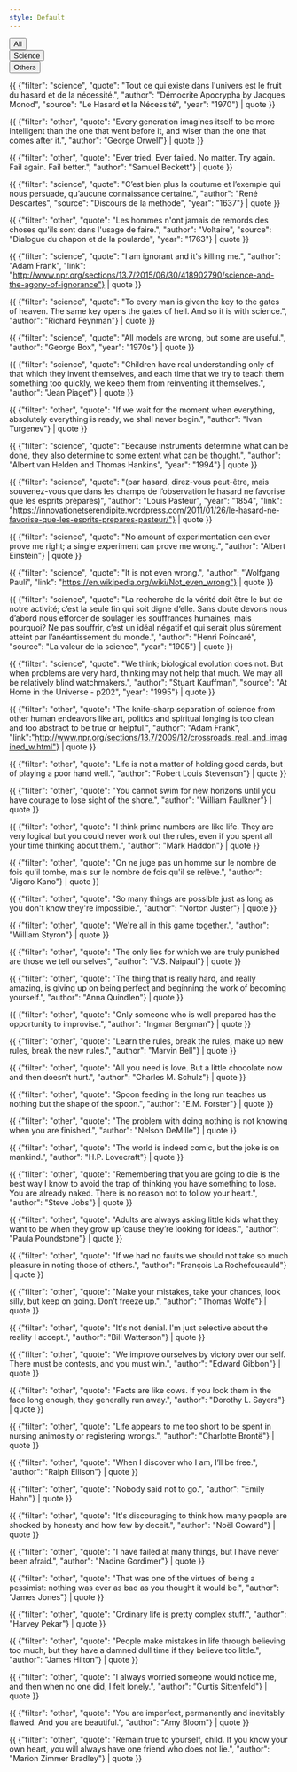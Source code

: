 ```yaml
---
style: Default
---
```


<div class="btn-group btn-group-justified filters-button-group" role="group" aria-label="...">
<div class="btn-group" role="group">
<button type="button" class="btn btn-default" data-filter="*">
All
</button>
</div>
<div class="btn-group" role="group">
<button type="button" class="btn btn-default" data-filter=".science">
Science
</button>
</div>
<div class="btn-group" role="group">
<button type="button" class="btn btn-default" data-filter=".other">
Others
</button>
</div>
</div>

<div class="grid">


{{ {"filter": "science", "quote": "Tout ce qui existe dans l'univers est le fruit du hasard et de la nécessité.", "author": "Démocrite Apocrypha by Jacques Monod", "source": "Le Hasard et la Nécessité", "year": "1970"} | quote }}

{{ {"filter": "other", "quote": "Every generation imagines itself to be more intelligent than the one that went before it, and wiser than the one that comes after it.", "author": "George Orwell"} | quote }}

{{ {"filter": "other", "quote": "Ever tried. Ever failed. No matter. Try again. Fail again. Fail better.", "author": "Samuel Beckett"} | quote }}

{{ {"filter": "science", "quote": "C’est bien plus la coutume et l’exemple qui nous persuade, qu’aucune connaissance certaine.", "author": "René Descartes", "source": "Discours de la methode", "year": "1637"} | quote }}

{{ {"filter": "other", "quote": "Les hommes n'ont jamais de remords des choses qu'ils sont dans l'usage de faire.", "author": "Voltaire", "source": "Dialogue du chapon et de la poularde", "year": "1763"} | quote }}

{{ {"filter": "science", "quote": "I am ignorant and it's killing me.", "author": "Adam Frank", "link": "http://www.npr.org/sections/13.7/2015/06/30/418902790/science-and-the-agony-of-ignorance"} | quote }}

{{ {"filter": "science", "quote": "To every man is given the key to the gates of heaven. The same key opens the gates of hell. And so it is with science.", "author": "Richard Feynman"} | quote }}

{{ {"filter": "science", "quote": "All models are wrong, but some are useful.", "author": "George Box", "year": "1970s"} | quote }}

{{ {"filter": "science", "quote": "Children have real understanding only of that which they invent themselves, and each time that we try to teach them something too quickly, we keep them from reinventing it themselves.", "author": "Jean Piaget"} | quote }}

{{ {"filter": "other", "quote": "If we wait for the moment when everything, absolutely everything is ready, we shall never begin.", "author": "Ivan Turgenev"} | quote }}

{{ {"filter": "science", "quote": "Because instruments determine what can be done, they also determine to some extent what can be thought.", "author": "Albert van Helden and Thomas Hankins", "year": "1994"} | quote }}

{{ {"filter": "science", "quote": "(par hasard, direz-vous peut-être, mais souvenez-vous que dans les champs de l’observation le hasard ne favorise que les esprits préparés)", "author": "Louis Pasteur", "year": "1854", "link": "https://innovationetserendipite.wordpress.com/2011/01/26/le-hasard-ne-favorise-que-les-esprits-prepares-pasteur/"} | quote }}

{{ {"filter": "science", "quote": "No amount of experimentation can ever prove me right; a single experiment can prove me wrong.", "author": "Albert Einstein"} | quote }}

{{ {"filter": "science", "quote": "It is not even wrong.", "author": "Wolfgang Pauli", "link": "https://en.wikipedia.org/wiki/Not_even_wrong"} | quote }}

{{ {"filter": "science", "quote": "La recherche de la vérité doit être le but de notre activité; c’est la seule fin qui soit digne d’elle. Sans doute devons nous d’abord nous efforcer de soulager les souffrances humaines, mais pourquoi? Ne pas souffrir, c’est un idéal négatif et qui serait plus sûrement atteint par l’anéantissement du monde.", "author": "Henri Poincaré", "source": "La valeur de la science", "year": "1905"} | quote }}

{{ {"filter": "science", "quote": "We think; biological evolution does not. But when problems are very hard, thinking may not help that much. We may all be relatively blind watchmakers.", "author": "Stuart Kauffman", "source": "At Home in the Universe - p202", "year": "1995"} | quote }}

{{ {"filter": "other", "quote": "The knife-sharp separation of science from other human endeavors like art, politics and spiritual longing is too clean and too abstract to be true or helpful.",  "author": "Adam Frank", "link":"http://www.npr.org/sections/13.7/2009/12/crossroads_real_and_imagined_w.html"} | quote }}

{{ {"filter": "other", "quote": "Life is not a matter of holding good cards, but of playing a poor hand well.", "author": "Robert Louis Stevenson"} | quote }}

{{ {"filter": "other", "quote": "You cannot swim for new horizons until you have courage to lose sight of the shore.", "author": "William Faulkner"} | quote }}

{{ {"filter": "other", "quote": "I think prime numbers are like life. They are very logical but you could never work out the rules, even if you spent all your time thinking about them.", "author": "Mark Haddon"} | quote }}

{{ {"filter": "other", "quote": "On ne juge pas un homme sur le nombre de fois qu'il tombe, mais sur le nombre de fois qu'il se relève.", "author": "Jigoro Kano"} | quote }}

{{ {"filter": "other", "quote": "So many things are possible just as long as you don't know they're impossible.", "author": "Norton Juster"} | quote }}

{{ {"filter": "other", "quote": "We're all in this game together.", "author": "William Styron"} | quote }}

{{ {"filter": "other", "quote": "The only lies for which we are truly punished are those we tell ourselves", "author": "V.S. Naipaul"} | quote }}

{{ {"filter": "other", "quote": "The thing that is really hard, and really amazing, is giving up on being perfect and beginning the work of becoming yourself.", "author": "Anna Quindlen"} | quote }}

{{ {"filter": "other", "quote": "Only someone who is well prepared has the opportunity to improvise.", "author": "Ingmar Bergman"} | quote }}

{{ {"filter": "other", "quote": "Learn the rules, break the rules, make up new rules, break the new rules.", "author": "Marvin Bell"} | quote }}

{{ {"filter": "other", "quote": "All you need is love. But a little chocolate now and then doesn't hurt.", "author": "Charles M. Schulz"} | quote }}

{{ {"filter": "other", "quote": "Spoon feeding in the long run teaches us nothing but the shape of the spoon.", "author": "E.M. Forster"} | quote }}

{{ {"filter": "other", "quote": "The problem with doing nothing is not knowing when you are finished.", "author": "Nelson DeMille"} | quote }}

{{ {"filter": "other", "quote": "The world is indeed comic, but the joke is on mankind.", "author": "H.P. Lovecraft"} | quote }}

{{ {"filter": "other", "quote": "Remembering that you are going to die is the best way I know to avoid the trap of thinking you have something to lose. You are already naked. There is no reason not to follow your heart.", "author": "Steve Jobs"} | quote }}

{{ {"filter": "other", "quote": "Adults are always asking little kids what they want to be when they grow up ’cause they’re looking for ideas.", "author": "Paula Poundstone"} | quote }}

{{ {"filter": "other", "quote": "If we had no faults we should not take so much pleasure in noting those of others.", "author": "François La Rochefoucauld"} | quote }}

{{ {"filter": "other", "quote": "Make your mistakes, take your chances, look silly, but keep on going. Don’t freeze up.", "author": "Thomas Wolfe"} | quote }}

{{ {"filter": "other", "quote": "It's not denial. I'm just selective about the reality I accept.", "author": "Bill Watterson"} | quote }}

{{ {"filter": "other", "quote": "We improve ourselves by victory over our self. There must be contests, and you must win.", "author": "Edward Gibbon"} | quote }}

{{ {"filter": "other", "quote": "Facts are like cows. If you look them in the face long enough, they generally run away.", "author": "Dorothy L. Sayers"} | quote }}

{{ {"filter": "other", "quote": "Life appears to me too short to be spent in nursing animosity or registering wrongs.", "author": "Charlotte Brontë"} | quote }}

{{ {"filter": "other", "quote": "When I discover who I am, I’ll be free.", "author": "Ralph Ellison"} | quote }}

{{ {"filter": "other", "quote": "Nobody said not to go.", "author": "Emily Hahn"} | quote }}

{{ {"filter": "other", "quote": "It's discouraging to think how many people are shocked by honesty and how few by deceit.", "author": "Noël Coward"} | quote }}

{{ {"filter": "other", "quote": "I have failed at many things, but I have never been afraid.", "author": "Nadine Gordimer"} | quote }}

{{ {"filter": "other", "quote": "That was one of the virtues of being a pessimist: nothing was ever as bad as you thought it would be.", "author": "James Jones"} | quote }}

{{ {"filter": "other", "quote": "Ordinary life is pretty complex stuff.", "author": "Harvey Pekar"} | quote }}

{{ {"filter": "other", "quote": "People make mistakes in life through believing too much, but they have a damned dull time if they believe too little.", "author": "James Hilton"} | quote }}

{{ {"filter": "other", "quote": "I always worried someone would notice me, and then when no one did, I felt lonely.", "author": "Curtis Sittenfeld"} | quote }}

{{ {"filter": "other", "quote": "You are imperfect, permanently and inevitably flawed. And you are beautiful.", "author": "Amy Bloom"} | quote }}

{{ {"filter": "other", "quote": "Remain true to yourself, child. If you know your own heart, you will always have one friend who does not lie.", "author": "Marion Zimmer Bradley"} | quote }}

</div>

<script>
$(document).ready( function() {
  var $grid = $(".grid");
  // init Isotope
  $grid.imagesLoaded(function(){
    $grid.isotope({
      layoutMode: "packery",
      itemSelector: ".grid-item",
      packery: {
      gutter: 10
      },
    });
  });
  $(".filters-button-group").on( "click", "button", function() {
    var filterValue = $( this ).attr("data-filter");
    $grid.isotope({ filter: filterValue });
  });
});
</script>

